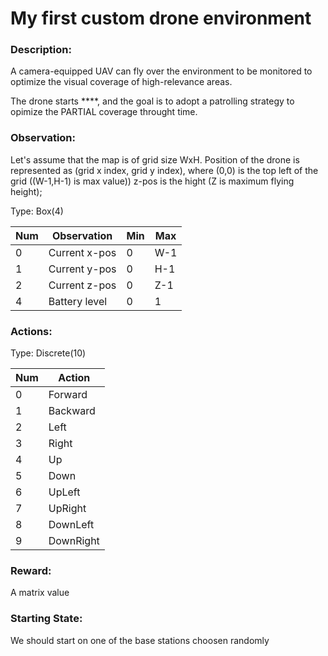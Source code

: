 # My first custom drone environment

### Description:
A camera-equipped UAV can fly over the environment to be monitored to optimize the visual coverage of high-relevance areas. 
        
The drone starts ****, and the goal is to adopt a patrolling strategy to opimize the PARTIAL coverage throught time.

### Observation:
     
Let's assume that the map is of grid size WxH. Position of the drone is represented as (grid x index, grid y index), where (0,0) is the top left of the grid ((W-1,H-1) is max value)) z-pos is the hight (Z is maximum flying height);
     
Type: Box(4)

Num |    Observation    |   Min   |    Max
----|-------------------|---------|-----------
0   |    Current x-pos  |    0    |    W-1
1   |    Current y-pos  |    0    |    H-1
2   |    Current z-pos  |    0    |    Z-1
4   |    Battery level  |    0    |     1

### Actions:

Type: Discrete(10)

Num  |  Action
-----|------------------
0    |  Forward
1    |  Backward
2    |  Left
3    |  Right
4    |  Up      
5    |  Down   
6    |  UpLeft
7    |  UpRight 
8    |  DownLeft
9    |  DownRight 

### Reward:

A matrix value   


### Starting State:
We should start on one of the base stations choosen randomly
